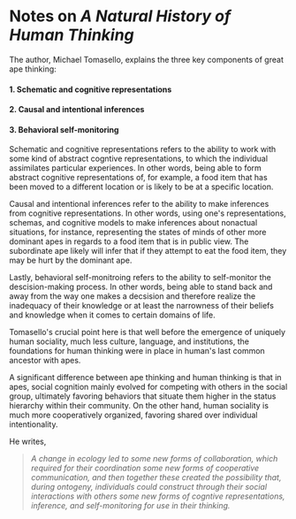 # Notes on _A Natural History of Human Thinking_

The author, Michael Tomasello, explains the three key components of great ape thinking:

#### 1. Schematic and cognitive representations
#### 2. Causal and intentional inferences
#### 3. Behavioral self-monitoring
Schematic and cognitive representations refers to the ability to work with some kind of abstract cogntive representations, to which the individual assimilates particular experiences. In other words, being able to form abstract cognitive representations of, for example, a food item that has been moved to a different location or is likely to be at a specific location. 

Causal and intentional inferences refer to the ability to make inferences from cognitive representations. In other words, using one's representations, schemas, and cognitive models to make inferences about nonactual situations, for instance, representing the states of minds of other more dominant apes in regards to a food item that is in public view. The subordinate ape likely will infer that if they attempt to eat the food item, they may be hurt by the dominant ape. 

Lastly, behavioral self-monitroing refers to the ability to self-monitor the descision-making process. In other words, being able to stand back and away from the way one makes a decsision and therefore realize the inadequacy of their knowledge or at least the narrowness of their beliefs and knowledge when it comes to certain domains of life. 

Tomasello's crucial point here is that well before the emergence of uniquely human sociality, much less culture, language, and institutions, the foundations for human thinking were in place in human's last common ancestor with apes. 

A significant difference between ape thinking and human thinking is that in apes, social cognition mainly evolved for competing with others in the social group, ultimately favoring behaviors that situate them higher in the status hierarchy within their community. On the other hand, human sociality is much more cooperatively organized, favoring shared over individual intentionality. 



He writes,
>_A change in ecology led to some new forms of collaboration, which required for their coordination some new forms of cooperative communication, and then together these created the possibility that, during ontogeny, individuals could construct through their social interactions with others some new forms of cogntive representations, inference, and self-monitoring for use in their thinking._ 